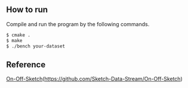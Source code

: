 ## How to run

Compile and run the program by the following commands.

```bash
$ cmake .
$ make
$ ./bench your-dataset
```

## Reference

[On-Off-Sketch](https://github.com/Sketch-Data-Stream/On-Off-Sketch)(https://github.com/Sketch-Data-Stream/On-Off-Sketch)

